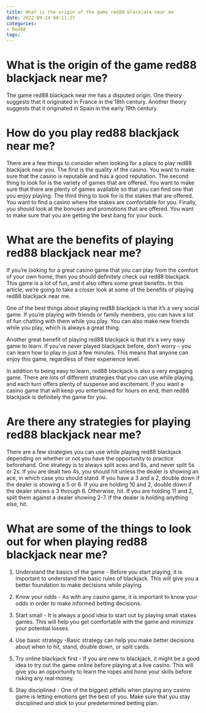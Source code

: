 ```yaml
---
title: What is the origin of the game red88 blackjack near me 
date: 2022-09-24 00:11:27
categories:
- Red88
tags:
---
```



#  What is the origin of the game red88 blackjack near me? 

The game red88 blackjack near me has a disputed origin. One theory suggests that it originated in France in the 18th century. Another theory suggests that it originated in Spain in the early 19th century.

#  How do you play red88 blackjack near me? 

There are a few things to consider when looking for a place to play red88 blackjack near you. The first is the quality of the casino. You want to make sure that the casino is reputable and has a good reputation. The second thing to look for is the variety of games that are offered. You want to make sure that there are plenty of games available so that you can find one that you enjoy playing. The third thing to look for is the stakes that are offered. You want to find a casino where the stakes are comfortable for you. Finally, you should look at the bonuses and promotions that are offered. You want to make sure that you are getting the best bang for your buck.

#  What are the benefits of playing red88 blackjack near me? 

If you’re looking for a great casino game that you can play from the comfort of your own home, then you should definitely check out red88 blackjack. This game is a lot of fun, and it also offers some great benefits. In this article, we’re going to take a closer look at some of the benefits of playing red88 blackjack near me.

One of the best things about playing red88 blackjack is that it’s a very social game. If you’re playing with friends or family members, you can have a lot of fun chatting with them while you play. You can also make new friends while you play, which is always a great thing.

Another great benefit of playing red88 blackjack is that it’s a very easy game to learn. If you’ve never played blackjack before, don’t worry – you can learn how to play in just a few minutes. This means that anyone can enjoy this game, regardless of their experience level.

In addition to being easy to learn, red88 blackjack is also a very engaging game. There are lots of different strategies that you can use while playing, and each turn offers plenty of suspense and excitement. If you want a casino game that will keep you entertained for hours on end, then red88 blackjack is definitely the game for you.

#  Are there any strategies for playing red88 blackjack near me? 

There are a few strategies you can use while playing red88 blackjack depending on whether or not you have the opportunity to practice beforehand. One strategy is to always split aces and 8s, and never split 5s or 2s. If you are dealt two 4s, you should hit unless the dealer is showing an ace, in which case you should stand. If you have a 3 and a 2, double down if the dealer is showing a 5 or 6. If you are holding 10 and 2, double down if the dealer shows a 3 through 6. Otherwise, hit. If you are holding 11 and 2, split them against a dealer showing 2-7. If the dealer is holding anything else, hit.

#  What are some of the things to look out for when playing red88 blackjack near me?

1. Understand the basics of the game - Before you start playing, it is important to understand the basic rules of blackjack. This will give you a better foundation to make decisions while playing.

2. Know your odds - As with any casino game, it is important to know your odds in order to make informed betting decisions.

3. Start small - It is always a good idea to start out by playing small stakes games. This will help you get comfortable with the game and minimize your potential losses.

4. Use basic strategy -Basic strategy can help you make better decisions about when to hit, stand, double down, or split cards.

5. Try online blackjack first - If you are new to blackjack, it might be a good idea to try out the game online before playing at a live casino. This will give you an opportunity to learn the ropes and hone your skills before risking any real money.

6. Stay disciplined - One of the biggest pitfalls when playing any casino game is letting emotions get the best of you. Make sure that you stay disciplined and stick to your predetermined betting plan.